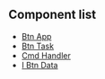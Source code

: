 ## Component list

- [Btn App](btn__app_8h.html)
- [Btn Task](btn__task_8h.html)
- [Cmd Handler](cmd__handler_8h.html)
- [I Btn Data](i__btn__data_8h.html)
